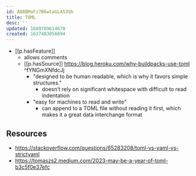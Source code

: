 ```yaml
---
id: A88BMoFz7B6wtaGLAS3Sh
title: TOML
desc: ''
updated: 1689789614678
created: 1637403056694
---
```




- [[p.hasFeature]]
  - allows comments
  - [[p.hasSource]] https://blog.heroku.com/why-buildpacks-use-toml ^fYNGmXNfdcJj
    - "designed to be human readable, which is why it favors simple structures."
      - doesn’t rely on significant whitespace with difficult to read indentation
    - "easy for machines to read and write"
      - can append to a TOML file without reading it first, which makes it a great data interchange format

## Resources 

- https://stackoverflow.com/questions/65283208/toml-vs-yaml-vs-strictyaml
- https://tomaszs2.medium.com/2023-may-be-a-year-of-toml-b3c5f0e37efc